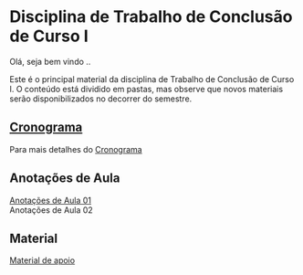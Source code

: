 # Disciplina de Trabalho de Conclusão de Curso I

Olá, seja bem vindo ..

Este é o principal material da disciplina de Trabalho de Conclusão de Curso I. O conteúdo está dividido em pastas, mas observe que novos materiais serão disponibilizados no decorrer do semestre.

## [Cronograma](cronograma.md "Cronograma")  

Para mais detalhes do [Cronograma](cronograma.md "Cronograma")  

## Anotações de Aula

[Anotações de Aula 01](/aula01Anotacoes.md "Anotações de Aula 01")  
Anotações de Aula 02  

## Material

[Material de apoio](/Material "Material de Apoio")  
